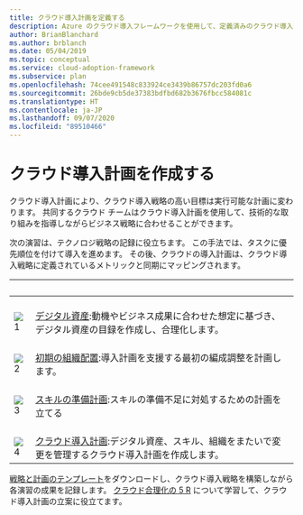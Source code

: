 ```yaml
---
title: クラウド導入計画を定義する
description: Azure のクラウド導入フレームワークを使用して、定義済みのクラウド導入計画を使用して技術的な取り組みを先導する方法について学習します。
author: BrianBlanchard
ms.author: brblanch
ms.date: 05/04/2019
ms.topic: conceptual
ms.service: cloud-adoption-framework
ms.subservice: plan
ms.openlocfilehash: 74cee491548c833924ce3439b86757dc203fd0a6
ms.sourcegitcommit: 26bde9cb5de37383bdfbd682b3676fbcc584081c
ms.translationtype: HT
ms.contentlocale: ja-JP
ms.lasthandoff: 09/07/2020
ms.locfileid: "89510466"
---
```

# <a name="develop-a-cloud-adoption-plan"></a>クラウド導入計画を作成する

クラウド導入計画により、クラウド導入戦略の高い目標は実行可能な計画に変わります。 共同するクラウド チームはクラウド導入計画を使用して、技術的な取り組みを指導しながらビジネス戦略に合わせることができます。

次の演習は、テクノロジ戦略の記録に役立ちます。 この手法では、タスクに優先順位を付けて導入を進めます。 その後、クラウドの導入計画は、クラウド導入戦略に定義されているメトリックと同期にマッピングされます。

| <span title="アイコン">&nbsp;</span> | <span title="説明">&nbsp;</span> |
|--|--|
| <br> ![1](../_images/icons/1.png) | <br> [デジタル資産](../digital-estate/rationalize.md):動機やビジネス成果に合わせた想定に基づき、デジタル資産の目録を作成し、合理化します。 |
| <br> ![2](../_images/icons/2.png) | <br> [初期の組織配置](./initial-org-alignment.md):導入計画を支援する最初の編成調整を計画します。 |
| <br> ![3](../_images/icons/3.png) | <br> [スキルの準備計画](./adapt-roles-skills-processes.md):スキルの準備不足に対処するための計画を立てる |
| <br> ![4](../_images/icons/4.png) | <br> [クラウド導入計画](./plan-intro.md):デジタル資産、スキル、組織をまたいで変更を管理するクラウド導入計画を作成します。 |

[戦略と計画のテンプレート](https://raw.githubusercontent.com/microsoft/CloudAdoptionFramework/master/plan/cloud-adoption-framework-strategy-and-plan-template.docx)をダウンロードし、クラウド導入戦略を構築しながら各演習の成果を記録します。 [クラウド合理化の 5 R](../digital-estate/5-rs-of-rationalization.md) について学習して、クラウド導入計画の立案に役立てます。
